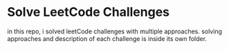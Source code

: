 # Solve LeetCode Challenges

in this repo, i solved leetCode challenges with multiple approaches.
solving approaches and description of each challenge is inside its own folder.
